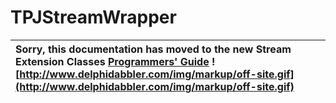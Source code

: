 <a href='Hidden comment: 
$Rev$
$Date$
'></a>

# TPJStreamWrapper #

| Sorry, this documentation has moved to the new Stream Extension Classes **[Programmers' Guide](http://wiki.delphidabbler.com/index.php/Docs/TPJStreamWrapper)** ![http://www.delphidabbler.com/img/markup/off-site.gif](http://www.delphidabbler.com/img/markup/off-site.gif) |
|:------------------------------------------------------------------------------------------------------------------------------------------------------------------------------------------------------------------------------------------------------------------------------|